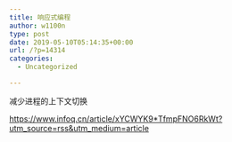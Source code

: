 ```yaml
---
title: 响应式编程
author: w1100n
type: post
date: 2019-05-10T05:14:35+00:00
url: /?p=14314
categories:
  - Uncategorized

---
```

减少进程的上下文切换
  
https://www.infoq.cn/article/xYCWYK9*TfmpFNO6RkWt?utm_source=rss&utm_medium=article